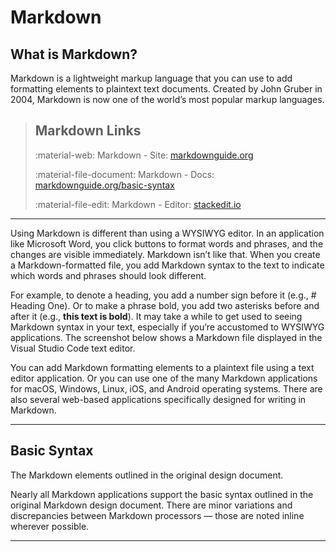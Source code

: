 # Markdown

## What is Markdown?

Markdown is a lightweight markup language that you can use to add formatting elements to plaintext text documents. Created by John Gruber in 2004, Markdown is now one of the world’s most popular markup languages.

>
> ## Markdown Links
>
> :material-web: Markdown - Site: [markdownguide.org](https://www.markdownguide.org/)
>
> :material-file-document: Markdown - Docs: [markdownguide.org/basic-syntax](https://www.markdownguide.org/basic-syntax/)
>
> :material-file-edit: Markdown - Editor: [stackedit.io](https://stackedit.io/app#)
>

---

Using Markdown is different than using a WYSIWYG editor. In an application like Microsoft Word, you click buttons to format words and phrases, and the changes are visible immediately. Markdown isn’t like that. When you create a Markdown-formatted file, you add Markdown syntax to the text to indicate which words and phrases should look different.

For example, to denote a heading, you add a number sign before it (e.g., # Heading One). Or to make a phrase bold, you add two asterisks before and after it (e.g., **this text is bold**). It may take a while to get used to seeing Markdown syntax in your text, especially if you’re accustomed to WYSIWYG applications. The screenshot below shows a Markdown file displayed in the Visual Studio Code text editor.

You can add Markdown formatting elements to a plaintext file using a text editor application. Or you can use one of the many Markdown applications for macOS, Windows, Linux, iOS, and Android operating systems. There are also several web-based applications specifically designed for writing in Markdown.

---

## Basic Syntax

The Markdown elements outlined in the original design document.

Nearly all Markdown applications support the basic syntax outlined in the original Markdown design document. There are minor variations and discrepancies between Markdown processors — those are noted inline wherever possible.

---